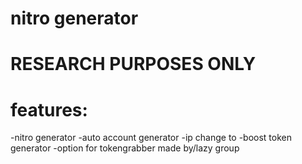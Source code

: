 # nitro generator
# RESEARCH PURPOSES ONLY
# features:
-nitro generator
-auto account generator
-ip change to 
-boost token generator
-option for tokengrabber
made by/lazy group

